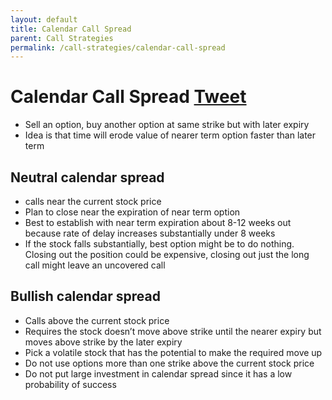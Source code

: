 ```yaml
---
layout: default
title: Calendar Call Spread
parent: Call Strategies
permalink: /call-strategies/calendar-call-spread
---
```

# Calendar Call Spread <a href="https://twitter.com/share?ref_src=twsrc%5Etfw" class="twitter-share-button" data-text="Quick reference guide for Calendar Call Spread #optionstrategy via #optionnotes" data-url="http://optionnotes.com/call-strategies/calendar-call-spread" data-related="" data-show-count="false">Tweet</a><script async src="https://platform.twitter.com/widgets.js" charset="utf-8"></script>
- Sell an option, buy another option at same strike but with later expiry
- Idea is that time will erode value of nearer term option faster than later term

## Neutral calendar spread
- calls near the current stock price
- Plan to close near the expiration of near term option
- Best to establish with near term expiration about 8-12 weeks out because rate of delay increases substantially under 8 weeks
- If the stock falls substantially, best option might be to do nothing. Closing out the position could be expensive, closing out just the long call might leave an uncovered call

## Bullish calendar spread
- Calls above the current stock price
- Requires the stock doesn’t move above strike until the nearer expiry but moves above strike by the later expiry 
- Pick a volatile stock that has the potential to make the required move up
- Do not use options more than one strike above the current stock price
- Do not put large investment in calendar spread since it has a low probability of success